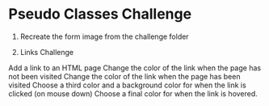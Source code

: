 # Pseudo Classes Challenge

1. Recreate the form image from the challenge folder

2. Links Challenge

Add a link to an HTML page
Change the color of the link when the page has not been visited
Change the color of the link when the page has been visited
Choose a third color and a background color for when the link is clicked (on mouse down)
Choose a final color for when the link is hovered.